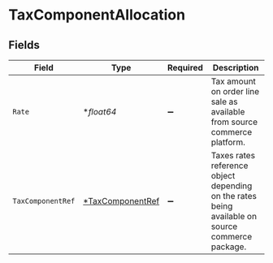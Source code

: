 # TaxComponentAllocation


## Fields

| Field                                                                                           | Type                                                                                            | Required                                                                                        | Description                                                                                     |
| ----------------------------------------------------------------------------------------------- | ----------------------------------------------------------------------------------------------- | ----------------------------------------------------------------------------------------------- | ----------------------------------------------------------------------------------------------- |
| `Rate`                                                                                          | **float64*                                                                                      | :heavy_minus_sign:                                                                              | Tax amount on order line sale as available from source commerce platform.                       |
| `TaxComponentRef`                                                                               | [*TaxComponentRef](../../models/shared/taxcomponentref.md)                                      | :heavy_minus_sign:                                                                              | Taxes rates reference object depending on the rates being available on source commerce package. |